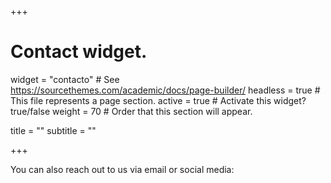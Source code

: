 +++
# Contact widget.
widget = "contacto"  # See https://sourcethemes.com/academic/docs/page-builder/
headless = true  # This file represents a page section.
active = true  # Activate this widget? true/false
weight = 70  # Order that this section will appear.

title = ""
subtitle = ""

+++

<p>You can also reach out to us via email or social media:</p>